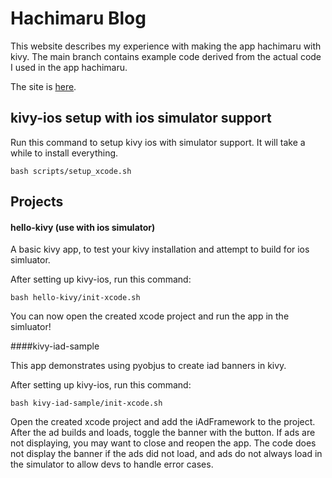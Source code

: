 Hachimaru Blog
==============

This website describes my experience with making the app hachimaru with kivy. The main branch contains example code derived from the actual code I used in the app hachimaru.

The site is [here](http://matafc.github.io/hachimaru-blog/).

## kivy-ios setup with ios simulator support

Run this command to setup kivy ios with simulator support. It will take a while to install everything.

    bash scripts/setup_xcode.sh

## Projects


#### hello-kivy (use with ios simulator)

A basic kivy app, to test your kivy installation and attempt to build for ios simluator. 

After setting up kivy-ios, run this command:

    bash hello-kivy/init-xcode.sh

You can now open the created xcode project and run the app in the simluator!


####kivy-iad-sample

This app demonstrates using pyobjus to create iad banners in kivy.

After setting up kivy-ios, run this command:

    bash kivy-iad-sample/init-xcode.sh

Open the created xcode project and add the iAdFramework to the project. After the ad builds and loads, toggle the banner with the button. If ads are not displaying, you may want to close and reopen the app. The code does not display the banner if the ads did not load, and ads do not always load in the simulator to allow devs to handle error cases.
